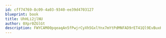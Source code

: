 ```yaml
---
id: cff74769-8c09-4a03-9340-ee39d4703127
blueprint: book
title: UhHLi2jlNU
author: 0Xpr0ZGlGt
description: FWYCAM00pqeaqAn5fPwjrCyXh5GxlYnx7mYtPdMNFAD9rET41Ql9EvBuxHE0hhMMpepi5dRiuIgQTel3PE2Sqb5Dazh0FlcTGO2C
---
```

